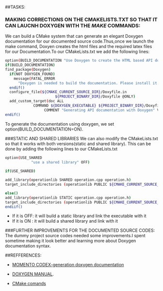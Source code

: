 ##TASKS:
### MAKING CORRECTIONS ON THE CMAKELISTS.TXT SO THAT IT CAN LAUCNH DOXYGEN WITH THE *MAKE* COMMANDS:
We can build a CMake system that can  generate an elegant Doxygen documentation for our documented source code.Thus,once we launch the make command, Doxyen creates the html files and the required latex files for our Documentation.To our CMakeLists.txt we add the following lines:
```sh 
option(BUILD_DOCUMENTATION "Use Doxygen to create the HTML based API documentation" ON)
if(BUILD_DOCUMENTATION)
find_package(Doxygen)
  if(NOT DOXYGEN_FOUND)
    message(FATAL_ERROR
      "Doxygen is needed to build the documentation. Please install it correctly")
  endif()
  configure_file(${CMAKE_CURRENT_SOURCE_DIR}/Doxyfile.in 
                       ${PROJECT_BINARY_DIR}/Doxyfile @ONLY)
  add_custom_target(doc ALL
             COMMAND ${DOXYGEN_EXECUTABLE} ${PROJECT_BINARY_DIR}/Doxyfile
                  COMMENT "Generating API documentation with Doxygen" VERBATIM)              
endif()
```
To generate the documentation using doxygen,  we set option(BUILD_DOCUMENTATION=ON).

###STATIC AND SHARED LIBRARIES
We can also modify the CMakeLists.txt so that it works with both versions(static and shared library). This can be done by adding the following lines to our CMakeLists.txt
```sh
option(USE_SHARED 
            "use a shared library" OFF)
            
if(USE_SHARED)

add_library(operationlib SHARED operation.cpp operation.h)  
target_include_directories (operationlib PUBLIC ${CMAKE_CURRENT_SOURCE_DIR})

else()
add_library(operationlib STATIC operation.cpp operation.h)
target_include_directories (operationlib PUBLIC ${CMAKE_CURRENT_SOURCE_DIR})
endiif()
  ```   
   - If it is OFF: it will build a static library and link the executable with it   
   - If it is ON : it will build a shared library and link with it
   
###FURTHER IMPROVEMENTS FOR THE DOCUMENTED SOURCE CODES:
 The dummy project source codes needed some improvements.I spent sometime making it look better and learning more about Doxygen documentation syntax.



##REFFERENCES:   
 - [MOMENTO CODEX-generation doxygen documentation](https://mementocodex.wordpress.com/2013/01/19/how-to-generate-code-documentation-with-doxygen-and-cmake-a-slightly-improved-approach/)

 - [DOXYGEN MANUAL](http://www.stack.nl/~dimitri/doxygen/manual/docblocks.html).   
 - [CMake comands](http://www.cmake.org/cmake/help/v3.0/command/option.html)
